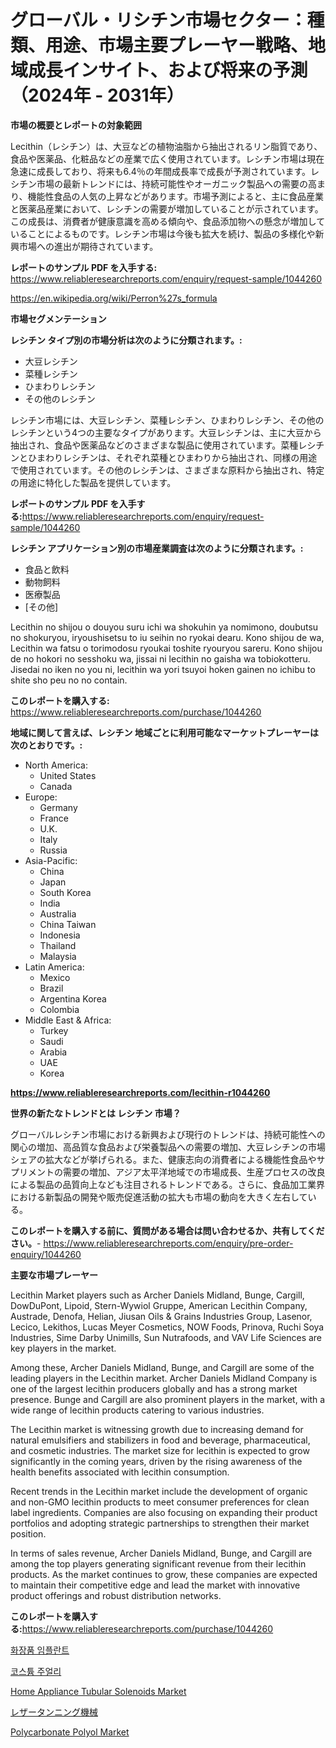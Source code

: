 <p><h1>グローバル・リシチン市場セクター：種類、用途、市場主要プレーヤー戦略、地域成長インサイト、および将来の予測（2024年 - 2031年）</h1></p><p><strong>市場の概要とレポートの対象範囲</strong></p>
<p><p>Lecithin（レシチン）は、大豆などの植物油脂から抽出されるリン脂質であり、食品や医薬品、化粧品などの産業で広く使用されています。レシチン市場は現在急速に成長しており、将来も6.4％の年間成長率で成長が予測されています。レシチン市場の最新トレンドには、持続可能性やオーガニック製品への需要の高まり、機能性食品の人気の上昇などがあります。市場予測によると、主に食品産業と医薬品産業において、レシチンの需要が増加していることが示されています。この成長は、消費者が健康意識を高める傾向や、食品添加物への懸念が増加していることによるものです。レシチン市場は今後も拡大を続け、製品の多様化や新興市場への進出が期待されています。</p></p>
<p><strong>レポートのサンプル PDF を入手する:</strong> <a href="https://www.reliableresearchreports.com/enquiry/request-sample/1044260">https://www.reliableresearchreports.com/enquiry/request-sample/1044260</a></p>
<p><a href="https://en.wikipedia.org/wiki/Perron%27s_formula">https://en.wikipedia.org/wiki/Perron%27s_formula</a></p>
<p><strong>市場セグメンテーション</strong></p>
<p><strong>レシチン タイプ別の市場分析は次のように分類されます。:</strong></p>
<p><ul><li>大豆レシチン</li><li>菜種レシチン</li><li>ひまわりレシチン</li><li>その他のレシチン</li></ul></p>
<p><p>レシチン市場には、大豆レシチン、菜種レシチン、ひまわりレシチン、その他のレシチンという4つの主要なタイプがあります。大豆レシチンは、主に大豆から抽出され、食品や医薬品などのさまざまな製品に使用されています。菜種レシチンとひまわりレシチンは、それぞれ菜種とひまわりから抽出され、同様の用途で使用されています。その他のレシチンは、さまざまな原料から抽出され、特定の用途に特化した製品を提供しています。</p></p>
<p><strong>レポートのサンプル PDF を入手する:</strong><a href="https://www.reliableresearchreports.com/enquiry/request-sample/1044260">https://www.reliableresearchreports.com/enquiry/request-sample/1044260</a></p>
<p><strong> レシチン アプリケーション別の市場産業調査は次のように分類されます。:</strong></p>
<p><ul><li>食品と飲料</li><li>動物飼料</li><li>医療製品</li><li>[その他]</li></ul></p>
<p><p>Lecithin no shijou o douyou suru ichi wa shokuhin ya nomimono, doubutsu no shokuryou, iryoushisetsu to iu seihin no ryokai dearu. Kono shijou de wa, Lecithin wa fatsu o torimodosu ryoukai toshite ryouryou sareru. Kono shijou de no hokori no sesshoku wa, jissai ni lecithin no gaisha wa tobiokotteru. Jisedai no iken no you ni, lecithin wa yori tsuyoi hoken gainen no ichibu to shite sho peu no no contain.</p></p>
<p><strong>このレポートを購入する:</strong> <a href="https://www.reliableresearchreports.com/purchase/1044260">https://www.reliableresearchreports.com/purchase/1044260</a></p>
<p><strong>地域に関して言えば、レシチン 地域ごとに利用可能なマーケットプレーヤーは次のとおりです。:</strong></p>
<p><ul>
    <li>
        North America:
        <ul>
            <li>United States</li>
            <li>Canada</li>
        </ul>
    </li>
    <li>
        Europe:
        <ul>
            <li>Germany</li>
            <li>France</li>
            <li>U.K.</li>
            <li>Italy</li>
            <li>Russia</li>
        </ul>
    </li>
    <li>
        Asia-Pacific:
        <ul>
            <li>China</li>
            <li>Japan</li>
            <li>South Korea</li>
            <li>India</li>
            <li>Australia</li>
            <li>China Taiwan</li>
            <li>Indonesia</li>
            <li>Thailand</li>
            <li>Malaysia</li>
        </ul>
    </li>
    <li>
        Latin America:
        <ul>
            <li>Mexico</li>
            <li>Brazil</li>
            <li>Argentina Korea</li>
            <li>Colombia</li>
        </ul>
    </li>
    <li>
        Middle East & Africa:
        <ul>
            <li>Turkey</li>
            <li>Saudi</li>
            <li>Arabia</li>
            <li>UAE</li>
            <li>Korea</li>
        </ul>
    </li>
    </ul></p>
<p><strong><a href="https://www.reliableresearchreports.com/lecithin-r1044260">https://www.reliableresearchreports.com/lecithin-r1044260</a></strong></p>
<p><strong>世界の新たなトレンドとは レシチン 市場？</strong></p>
<p><p>グローバルレシチン市場における新興および現行のトレンドは、持続可能性への関心の増加、高品質な食品および栄養製品への需要の増加、大豆レシチンの市場シェアの拡大などが挙げられる。また、健康志向の消費者による機能性食品やサプリメントの需要の増加、アジア太平洋地域での市場成長、生産プロセスの改良による製品の品質向上なども注目されるトレンドである。さらに、食品加工業界における新製品の開発や販売促進活動の拡大も市場の動向を大きく左右している。</p></p>
<p><strong>このレポートを購入する前に、質問がある場合は問い合わせるか、共有してください。</strong>- <a href="https://www.reliableresearchreports.com/enquiry/pre-order-enquiry/1044260">https://www.reliableresearchreports.com/enquiry/pre-order-enquiry/1044260</a></p>
<p><strong>主要な市場プレーヤー</strong></p>
<p><p>Lecithin Market players such as Archer Daniels Midland, Bunge, Cargill, DowDuPont, Lipoid, Stern-Wywiol Gruppe, American Lecithin Company, Austrade, Denofa, Helian, Jiusan Oils & Grains Industries Group, Lasenor, Lecico, Lekithos, Lucas Meyer Cosmetics, NOW Foods, Prinova, Ruchi Soya Industries, Sime Darby Unimills, Sun Nutrafoods, and VAV Life Sciences are key players in the market.</p><p>Among these, Archer Daniels Midland, Bunge, and Cargill are some of the leading players in the Lecithin market. Archer Daniels Midland Company is one of the largest lecithin producers globally and has a strong market presence. Bunge and Cargill are also prominent players in the market, with a wide range of lecithin products catering to various industries.</p><p>The Lecithin market is witnessing growth due to increasing demand for natural emulsifiers and stabilizers in food and beverage, pharmaceutical, and cosmetic industries. The market size for lecithin is expected to grow significantly in the coming years, driven by the rising awareness of the health benefits associated with lecithin consumption.</p><p>Recent trends in the Lecithin market include the development of organic and non-GMO lecithin products to meet consumer preferences for clean label ingredients. Companies are also focusing on expanding their product portfolios and adopting strategic partnerships to strengthen their market position.</p><p>In terms of sales revenue, Archer Daniels Midland, Bunge, and Cargill are among the top players generating significant revenue from their lecithin products. As the market continues to grow, these companies are expected to maintain their competitive edge and lead the market with innovative product offerings and robust distribution networks.</p></p>
<p><strong>このレポートを購入する:</strong><a href="https://www.reliableresearchreports.com/purchase/1044260">https://www.reliableresearchreports.com/purchase/1044260</a></p>
<p><p><a href="https://medium.com/@pwhkjukf5/%ED%99%94%EC%9E%A5%ED%92%88-%EC%9D%B4%EC%8B%9D-%EC%8B%9C%EC%9E%A5-%EA%B8%80%EB%A1%9C%EB%B2%8C-%EB%B0%8F-%EC%A7%80%EC%97%AD%EC%A0%81-%EB%B6%84%EC%84%9D-%EC%A7%80%EC%97%AD-%EA%B5%AD%EA%B0%80-%EC%88%98%EC%A4%80-%EB%B6%84%EC%84%9D-%EB%B0%8F-%EA%B2%BD%EC%9F%81-%EA%B2%BD%EA%B4%80-%EB%B6%84%EC%84%9D-%EB%B0%8F-%EC%98%88%EC%B8%A1-2024-2031-9d58acf16ef7">화장품 임플란트</a></p><p><a href="https://medium.com/@pwhkjukf5/%EB%B3%B5%EC%8B%9D-%EC%A3%BC%EC%96%BC%EB%A6%AC-%EC%8B%9C%EC%9E%A5%EC%9D%98-%EC%8B%AC%EC%B8%B5-%EB%B6%84%EC%84%9D-%ED%8A%B8%EB%A0%8C%EB%93%9C-%EC%8B%9C%EC%9E%A5-%EC%84%B8%EB%B6%84%ED%99%94-%EB%B0%8F-%EA%B2%BD%EC%9F%81-%EB%B6%84%EC%84%9D-055b32d7f64f">코스튬 주얼리</a></p><p><a href="https://issuu.com/reportprime-2/docs/home-appliance-tubular-solenoids-market-size-2030.">Home Appliance Tubular Solenoids Market</a></p><p><a href="https://github.com/lababdou/Market-Research-Report-List-5/blob/main/787129951241.md">レザータンニング機械</a></p><p><a href="https://medium.com/@susanabraun1964/global-polycarbonate-polyol-market-trends-insights-into-growth-opportunities-and-challenges-8eafe963d33b">Polycarbonate Polyol Market</a></p></p>